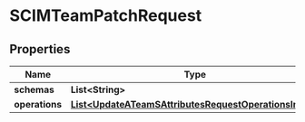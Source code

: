 

# SCIMTeamPatchRequest


## Properties

| Name | Type | Description | Notes |
|------------ | ------------- | ------------- | -------------|
|**schemas** | **List&lt;String&gt;** |  |  |
|**operations** | [**List&lt;UpdateATeamSAttributesRequestOperationsInner&gt;**](UpdateATeamSAttributesRequestOperationsInner.md) |  |  |



